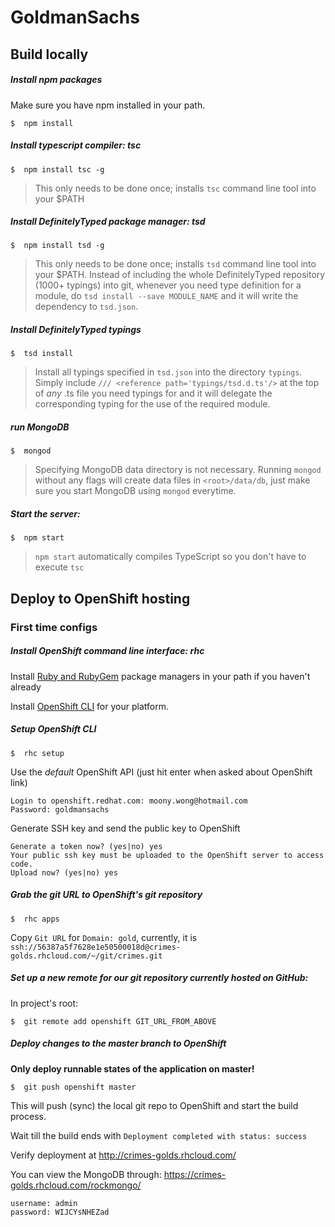 # GoldmanSachs

## Build locally

##### Install npm packages

Make sure you have npm installed in your path.
```shell
$  npm install
```

##### Install typescript compiler: tsc

```shell
$  npm install tsc -g
```
> This only needs to be done once; installs `tsc` command line tool into your $PATH

##### Install DefinitelyTyped package manager: tsd

```shell
$  npm install tsd -g
```
> This only needs to be done once; installs `tsd` command line tool into your $PATH.
Instead of including the whole DefinitelyTyped repository (1000+ typings) into git, whenever you need type definition for a module, do `tsd install --save MODULE_NAME` and it will write the dependency to `tsd.json`.

##### Install DefinitelyTyped typings

```shell
$  tsd install
```
> Install all typings specified in `tsd.json` into the directory `typings`. Simply include `/// <reference path='typings/tsd.d.ts'/>` at the top of *any* .ts file you need typings for and it will delegate the corresponding typing for the use of the required module.

##### run MongoDB

```shell
$  mongod
```
> Specifying MongoDB data directory is not necessary. Running `mongod` without any flags will create data files in `<root>/data/db`, just make sure you start MongoDB using `mongod` everytime.

##### Start the server:
```shell
$  npm start
```
> `npm start` automatically compiles TypeScript so you don't have to execute `tsc`

## Deploy to OpenShift hosting

### First time configs

##### Install OpenShift command line interface: rhc
Install [Ruby and RubyGem](https://www.ruby-lang.org/en/downloads/) package managers in your path if you haven't already

Install [OpenShift CLI](https://developers.openshift.com/en/managing-client-tools.html) for your platform.

##### Setup OpenShift CLI
```shell
$  rhc setup
```

Use the *default* OpenShift API (just hit enter when asked about OpenShift link)

```shell
Login to openshift.redhat.com: moony.wong@hotmail.com
Password: goldmansachs
```

Generate SSH key and send the public key to OpenShift
```shell
Generate a token now? (yes|no) yes
Your public ssh key must be uploaded to the OpenShift server to access code.
Upload now? (yes|no) yes
```

##### Grab the git URL to OpenShift's git repository
```shell
$  rhc apps
```
Copy `Git URL` for `Domain: gold`, currently, it is `ssh://56387a5f7628e1e50500018d@crimes-golds.rhcloud.com/~/git/crimes.git`

##### Set up a new remote for our git repository currently hosted on GitHub:

In project's root:
```shell
$  git remote add openshift GIT_URL_FROM_ABOVE
```

##### Deploy changes to the master branch to OpenShift
**Only deploy runnable states of the application on master!**
```shell
$  git push openshift master
```
This will push (sync) the local git repo to OpenShift and start the build process. 

Wait till the build ends with `Deployment completed with status: success`

Verify deployment at http://crimes-golds.rhcloud.com/

You can view the MongoDB through:
https://crimes-golds.rhcloud.com/rockmongo/
```
username: admin
password: WIJCYsNHEZad
```
